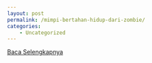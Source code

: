 ```yaml
---
layout: post
permalink: /mimpi-bertahan-hidup-dari-zombie/
categories:
    - Uncategorized
---
```


[Baca Selengkapnya](/03)
